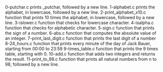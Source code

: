 0-putchar.c
 prints _putchar, followed by a new line.
1-alphabet.c
 prints the alphabet, in lowercase, followed by a new line.
2-print_alphabet_x10.c
 function that prints 10 times the alphabet, in lowercase, followed by a new line.
3-islower.c
 function that checks for lowercase character.
4-isalpha.c
 function that checks for alphabetic character.
5-sign.c
function that prints the sign of a number.
6-abs.c
function that computes the absolute value of an integer.
7-print_last_digit.c
function that prints the last digit of a number
8-24_hours.c
function that prints every minute of the day of Jack Bauer, starting from 00:00 to 23:59
9-times_table.c
function that prints the 9 times table, starting with 0.
10-add.c
function that adds two integers and returns the result.
11-print_to_98.c
function that prints all natural numbers from n to 98, followed by a new line.
